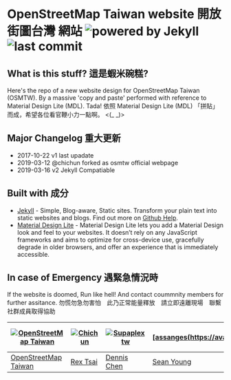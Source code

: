 # OpenStreetMap Taiwan website 開放街圖台灣 網站 ![powered by Jekyll](https://img.shields.io/badge/powered_by-Jekyll-red.svg)![last commit](https://img.shields.io/github/last-commit/osmhacktw/osmtw-ghpage.svg)

## What is this stuff? 這是蝦米碗糕?
Here's the repo of a new website design for OpenStreetMap Taiwan (OSMTW).
By a massive 'copy and paste' performed with reference to Material Design Lite (MDL). Tada! 
依照 Material Design Lite (MDL) 「拼貼」而成，希望各位看官鞭小力一點啊。 <(_ _)>

## Major Changelog 重大更新
- 2017-10-22 v1 last upadate
- 2019-03-12 @chichun forked as osmtw official webpage
- 2019-03-16 v2 Jekyll Compatiable

## Built with 成分
- [Jekyll](https://jekyllrb.com/) - Simple, Blog-aware, Static sites. Transform your plain text into static websites and blogs. Find out more on [Github Help](https://help.github.com/en/articles/setting-up-your-github-pages-site-locally-with-jekyll).
- [Material Design Lite](https://getmdl.io/) - Material Design Lite lets you add a Material Design look and feel to your websites. It doesn’t rely on any JavaScript frameworks and aims to optimize for cross-device use, gracefully degrade in older browsers, and offer an experience that is immediately accessible.

## In case of Emergency 遇緊急情況時
If the website is doomed, Run like hell! And contact coummnity members for further assitance.
勿慌勿急勿害怕　此乃正常能量釋放　請立即遠離現場　聯繫社群成員取得協助

[![OpenStreetMap Taiwan](https://avatars2.githubusercontent.com/u/5605266?s=200&v=4)](https://github.com/OsmHackTW)  | [![Chichun](https://avatars2.githubusercontent.com/u/40767?s=200&v=4)](https://github.com/chihchun)  | [![Supaplextw]()](https://github.com/Supaplextw)  | [![assanges(https://avatars2.githubusercontent.com/u/4113063?s=200&v=4)]](https://github.com/assanges/)
---|---|---|---
[OpenStreetMap Taiwan](https://github.com/OsmHackTW) |[Rex Tsai](https://about.me/chihchun) |[Dennis Chen](https://github.com/Supaplextw) |[Sean Young](https://github.com/assanges/)
